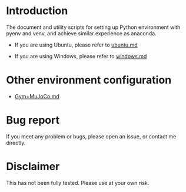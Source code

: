 # Introduction
The document and utility scripts for setting up Python environment with pyenv and venv, and achieve similar experience as anaconda.

- If you are using Ubuntu, please refer to [ubuntu.md](ubuntu.md)

- If you are using Windows, please refer to [windows.md](windows.md)

# Other environment configuration
- [Gym+MuJoCo.md](Gym+MuJoCo)

# Bug report
If you meet any problem or bugs, please open an issue, or contact me directly.

# Disclaimer
This has not been fully tested. Please use at your own risk.